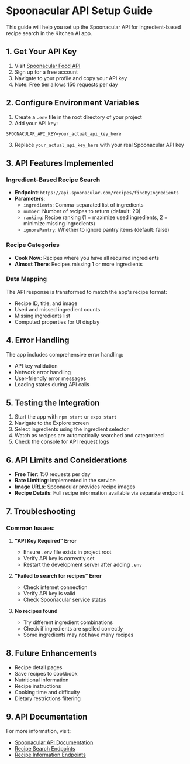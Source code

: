 # Spoonacular API Setup Guide

This guide will help you set up the Spoonacular API for ingredient-based recipe search in the Kitchen AI app.

## 1. Get Your API Key

1. Visit [Spoonacular Food API](https://spoonacular.com/food-api)
2. Sign up for a free account
3. Navigate to your profile and copy your API key
4. Note: Free tier allows 150 requests per day

## 2. Configure Environment Variables

1. Create a `.env` file in the root directory of your project
2. Add your API key:

```env
SPOONACULAR_API_KEY=your_actual_api_key_here
```

3. Replace `your_actual_api_key_here` with your real Spoonacular API key

## 3. API Features Implemented

### Ingredient-Based Recipe Search
- **Endpoint**: `https://api.spoonacular.com/recipes/findByIngredients`
- **Parameters**:
  - `ingredients`: Comma-separated list of ingredients
  - `number`: Number of recipes to return (default: 20)
  - `ranking`: Recipe ranking (1 = maximize used ingredients, 2 = minimize missing ingredients)
  - `ignorePantry`: Whether to ignore pantry items (default: false)

### Recipe Categories
- **Cook Now**: Recipes where you have all required ingredients
- **Almost There**: Recipes missing 1 or more ingredients

### Data Mapping
The API response is transformed to match the app's recipe format:
- Recipe ID, title, and image
- Used and missed ingredient counts
- Missing ingredients list
- Computed properties for UI display

## 4. Error Handling

The app includes comprehensive error handling:
- API key validation
- Network error handling
- User-friendly error messages
- Loading states during API calls

## 5. Testing the Integration

1. Start the app with `npm start` or `expo start`
2. Navigate to the Explore screen
3. Select ingredients using the ingredient selector
4. Watch as recipes are automatically searched and categorized
5. Check the console for API request logs

## 6. API Limits and Considerations

- **Free Tier**: 150 requests per day
- **Rate Limiting**: Implemented in the service
- **Image URLs**: Spoonacular provides recipe images
- **Recipe Details**: Full recipe information available via separate endpoint

## 7. Troubleshooting

### Common Issues:

1. **"API Key Required" Error**
   - Ensure `.env` file exists in project root
   - Verify API key is correctly set
   - Restart the development server after adding `.env`

2. **"Failed to search for recipes" Error**
   - Check internet connection
   - Verify API key is valid
   - Check Spoonacular service status

3. **No recipes found**
   - Try different ingredient combinations
   - Check if ingredients are spelled correctly
   - Some ingredients may not have many recipes

## 8. Future Enhancements

- Recipe detail pages
- Save recipes to cookbook
- Nutritional information
- Recipe instructions
- Cooking time and difficulty
- Dietary restrictions filtering

## 9. API Documentation

For more information, visit:
- [Spoonacular API Documentation](https://spoonacular.com/food-api/docs)
- [Recipe Search Endpoints](https://spoonacular.com/food-api/docs#Search-Recipes)
- [Recipe Information Endpoints](https://spoonacular.com/food-api/docs#Get-Recipe-Information) 